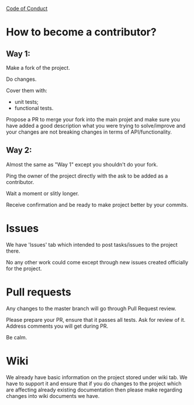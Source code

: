 [Code of Conduct](CODE_OF_CONDUCT.md)

How to become a contributor?
======

Way 1:
----

Make a fork of the project. 

Do changes. 

Cover them with:
- unit tests;
- functional tests.

Propose a PR to merge your fork into the main projet and make sure you have added a good description what you were trying to solve/improve and your changes are not breaking changes in terms of API/functionality.

Way 2:
----

Almost the same as "Way 1" except you shouldn't do your fork. 

Ping the owner of the project directly with the ask to be added as a contributor.

Wait a moment or slitly longer.

Receive confirmation and be ready to make project better by your commits.

Issues
======

We have 'Issues' tab which intended to post tasks/issues to the project there.

No any other work could come except through new issues created officially for the project.

Pull requests
======

Any changes to the master branch will go through Pull Request review. 

Please prepare your PR, ensure that it passes all tests. Ask for review of it. Address comments you will get during PR.

Be calm.

Wiki
======

We already have basic information on the project stored under wiki tab. We have to support it and ensure that if you do changes to the project which are affecting already existing documentation then please make regarding changes into wiki documents we have.

